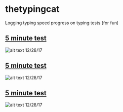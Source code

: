# thetypingcat

Logging typing speed progress on typing tests (for fun)

## [5 minute test](http://thetypingcat.com/typing-speed-test/5m)

![alt text](https://github.com/julieeeeeee/no-wp-admin/blob/master/theme-1.png)
12/28/17

## [5 minute test](http://thetypingcat.com/typing-speed-test/5m)

![alt text](https://github.com/julieeeeeee/no-wp-admin/blob/master/theme-1.png)
12/28/17

## [5 minute test](http://thetypingcat.com/typing-speed-test/5m)

![alt text](https://github.com/julieeeeeee/no-wp-admin/blob/master/theme-1.png)
12/28/17
